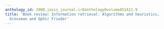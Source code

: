 ```yaml
---
anthology_id: 2000.jasis_journal-ir0anthology0volumeA51A11.9
title: 'Book review: Information retrieval: Algorithms and heuristics, by David A.
  Grossman and Ophir Frieder'
---
```

